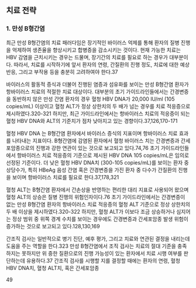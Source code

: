 ## 치료 전략
### 1. 만성 B형간염
최근 만성 B형간염의 치료 패러다임은 장기적인 바이러스 억제를 통해 환자의 질병 진행을 억제하여 생존율을 향상시키고 합병증을 감소시키는 것이다. 현재 가능한 치료는 HBV 감염을 근치시키는 경우는 드물며, 장기간의 치료를 필요로 하는 경우가 대부분이다. 따라서, 치료를 시작하기에 앞서 환자의 연령, 간질환의 진행 정도, 치료에 대한 예상 반응, 그리고 부작용 등을 충분히 고려하여야 한다.37

바이러스의 활동적 증식과 더불어 진행된 염증과 섬유화를 보이는 만성 B형간염 환자가 항바이러스 치료의 적절한 치료 대상이다. 대부분의 초기 가이드라인들에서는 간경변증을 동반하지 않은 만성 간염 환자의 경우 혈청 HBV DNA가 20,000 IU/ml (105 copies/mL) 이상이고 혈청 ALT가 정상 상한치의 두 배가 넘는 경우를 치료 적응증으로 제시하였다.320-321 하지만, 최근 가이드라인에서는 항바이러스 치료의 적응증이 되는 혈청 HBV DNA와 ALT의 기준치가 점차 낮아지고 있는 경향이다.37,126,170-171

혈청 HBV DNA 는 B형간염 환자에서 바이러스 증식의 지표이며 항바이러스 치료 효과를 나타내는 지표이다. B형간염에 감염된 환자에서 혈청 바이러스 치는 간경변증과 간세포암종으로의 진행과 강한 연관이 있는 것으로 보고되고 있다.74,76 초기 가이드라인들에서 항바이러스 치료 적응증의 기준으로 제시된 HBV DNA 105 copies/mL은 임의로 선정된 기준이다. 더 낮은 혈청 HBV DNA치 (300-105 copies/mL)를 보이는 환자 중 상당수가, 특히 HBeAg 음성 간염 혹은 간경변증을 가진 환자 중 다수가 간질환의 진행을 보이며 항바이러스 치료를 필요로 한다.37,178,321

혈청 ALT는 B형간염 환자에서 간손상을 반영하는 편리한 대리 지표로 사용되어 왔으며 혈청 ALT의 상승은 질병 진행의 위험인자이다.76 초기 가이드라인에서는 간경변증이 없는 만성 B형간염 환자의 항바이러스 치료 적응증의 혈청 ALT 기준으로 정상 상한치의 두 배 이상을 제시하였다.320-322 하지만, 혈청 ALT가 이보다 조금 상승하거나 심지어는 정상 범위 중 위쪽 경계 수치를 보이는 경우에도 간경변증과 간세포암종 발생 위험이 증가하는 것으로 보고되고 있다.128,130,169

간조직 검사는 일반적으로 병기 진단, 예후 평가, 그리고 치료와 연관된 결정을 내리는데 도움을 주는 역할을 한다.323 만성 B형간염에서 조직 검사는 치료의 절대 기준을 충족하지는 못하지만 위 중한 질환으로의 진행 가능성이 있는 환자에서 치료 시행 여부를 판단하는데 유용하다.37 간조직 검사를 시행할 지를 결정할 때에는 환자의 연령, 혈청 HBV DNA치, 혈청 ALT치, 혹은 간세포암종

<PAGE>49